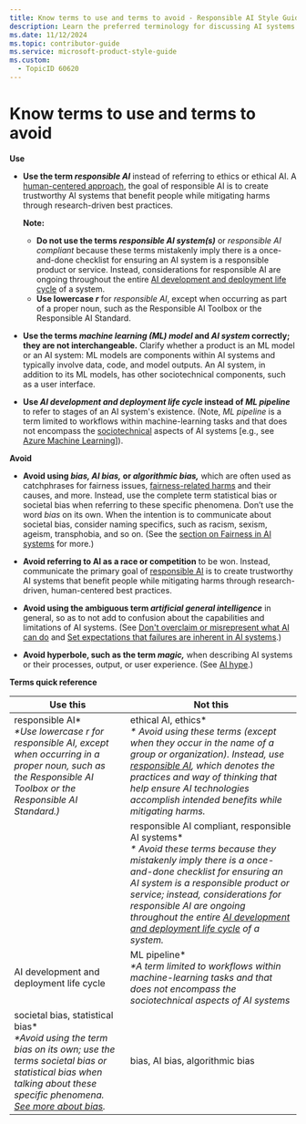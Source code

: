 ```yaml
---
title: Know terms to use and terms to avoid - Responsible AI Style Guide
description: Learn the preferred terminology for discussing AI systems and avoid common pitfalls. This guide clarifies terms like "responsible AI" and "AI development life cycle," while advising against ambiguous or misleading language.
ms.date: 11/12/2024
ms.topic: contributor-guide
ms.service: microsoft-product-style-guide
ms.custom:
  - TopicID 60620
---
```



# Know terms to use and terms to avoid

**Use**

- **Use the term _responsible AI_** instead of referring to ethics or ethical AI. A [human-centered approach](~\responsible-ai-style-guide\a-z-word-list\h\human-centered-ai.md), the goal of responsible AI is to create trustworthy AI systems that benefit people while mitigating harms through research-driven best practices.

  **Note:**

  - **Do not use the terms _responsible AI system(s)_** or _responsible AI compliant_ because these terms mistakenly imply there is a once-and-done checklist for ensuring an AI system is a responsible product or service. Instead, considerations for responsible AI are ongoing throughout the entire [AI development and deployment life cycle](~\responsible-ai-style-guide\a-z-word-list\a\ai-development-and-deployment-life-cycle.md) of a system.
  - **Use lowercase _r_** for _responsible AI_, except when occurring as part of a proper noun, such as the Responsible AI Toolbox or the Responsible AI Standard.

- **Use the terms _machine learning (ML) model_ and _AI system_ correctly; they are not interchangeable.** Clarify whether a product is an ML model or an AI system: ML models are components within AI systems and typically involve data, code, and model outputs. An AI system, in addition to its ML models, has other sociotechnical components, such as a user interface.

- **Use _AI development and deployment life cycle_ instead of _ML pipeline_** to refer to stages of an AI system's existence. (Note, _ML pipeline_ is a term limited to workflows within machine-learning tasks and that does not encompass the [sociotechnical](~\responsible-ai-style-guide\a-z-word-list\s\sociotechnical.md) aspects of AI systems [e.g., see [Azure Machine Learning](/azure/machine-learning/concept-ml-pipelines?msclkid=b9903046cd8d11ec8bf39e55133fdb1e)]).

**Avoid**

- **Avoid using _bias, AI bias,_ or _algorithmic bias,_** which are often used as catchphrases for fairness issues, [fairness-related harms](~\responsible-ai-style-guide\a-z-word-list\f\fairness-related-harms.md) and their causes, and more. Instead, use the complete term statistical bias or societal bias when referring to these specific phenomena. Don’t use the word _bias_ on its own. When the intention is to communicate about societal bias, consider naming specifics, such as racism, sexism, ageism, transphobia, and so on. (See the [section on Fairness in AI systems](/fairness/fairness-in-ai.md) for more.)

- **Avoid referring to AI as a race or competition** to be won. Instead, communicate the primary goal of [responsible AI](~\responsible-ai-style-guide\a-z-word-list\r\responsible-ai.md) is to create trustworthy AI systems that benefit people while mitigating harms through research-driven, human-centered best practices.

- **Avoid using the ambiguous term _artificial general intelligence_** in general, so as to not add to confusion about the capabilities and limitations of AI systems. (See [Don't overclaim or misrepresent what AI can do](~\responsible-ai-style-guide\top-tips\dont-overclaim-or-misrepresent-what-ai-can-do.md) and [Set expectations that failures are inherent in AI systems](~\responsible-ai-style-guide\top-tips\set-expectations-that-failures-are-inherent-in-ai-systemsthey-will-happen.md).)

- **Avoid hyperbole, such as the term _magic,_** when describing AI systems or their processes, output, or user experience. (See [AI hype](~\responsible-ai-style-guide\a-z-word-list\a\ai-hype.md).)

**Terms quick reference**

| **Use this**                                                                 | **Not this**                                                                 |
|------------------------------------------------------------------------------|------------------------------------------------------------------------------|
| responsible AI*<br><em>*Use lowercase r for responsible AI, except when occurring in a proper noun, such as the Responsible AI Toolbox or the Responsible AI Standard.)</em> | ethical AI, ethics*<br><em>* Avoid using these terms (except when they occur in the name of a group or organization). Instead, use [responsible AI](~\responsible-ai-style-guide\a-z-word-list\r\responsible-ai.md), which denotes the practices and way of thinking that help ensure AI technologies accomplish intended benefits while mitigating harms.</em> |
|                                                                              | responsible AI compliant, responsible AI systems*<br><em>* Avoid these terms because they mistakenly imply there is a once-and-done checklist for ensuring an AI system is a responsible product or service; instead, considerations for responsible AI are ongoing throughout the entire [AI development and deployment life cycle](~\responsible-ai-style-guide\a-z-word-list\a\ai-development-and-deployment-life-cycle.md) of a system.</em> |
| AI development and deployment life cycle                                     | ML pipeline*<br><em>*A term limited to workflows within machine-learning tasks and that does not encompass the sociotechnical aspects of AI systems</em> |
| societal bias, statistical bias*<br><em>*Avoid using the term _bias_ on its own; use the terms _societal bias_ or _statistical bias_ when talking about these specific phenomena. [See more about bias](~\responsible-ai-style-guide\fairness\top-tips\know-fairness-terms-to-use-and-terms-to-avoid.md).</em> | bias, AI bias, algorithmic bias                                               |